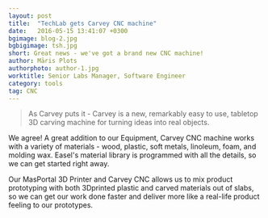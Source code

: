 ```yaml
---
layout: post
title:  "TechLab gets Carvey CNC machine"
date:   2016-05-15 13:41:07 +0300
bgimage: blog-2.jpg
bgbigimage: tsh.jpg
short: Great news - we've got a brand new CNC machine!
author: Māris Plots
authorphoto: author-1.jpg
worktitle: Senior Labs Manager, Software Engineer
category: tools
tag: CNC
---
```

<blockquote>As Carvey puts it - Carvey is a new, remarkably easy to use, tabletop 3D carving machine for turning ideas into real objects.</blockquote>
We agree! A great addition to our Equipment, Carvey CNC machine works with a variety of materials - wood, plastic, soft metals, linoleum, foam, and molding wax. Easel's material library is programmed with all the details, so we can get started right away.

Our MasPortal 3D Printer and Carvey CNC allows us to mix product prototyping with both 3Dprinted plastic and carved materials out of slabs, so we can get our work done faster and deliver more like a real-life product feeling to our prototypes.
